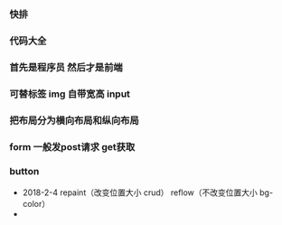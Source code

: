 ###  快排

### 代码大全

### 首先是程序员 然后才是前端

### 可替标签 img 自带宽高 input 

### 把布局分为横向布局和纵向布局

### form 一般发post请求 get获取


### button 

+ 2018-2-4 repaint（改变位置大小 crud） reflow（不改变位置大小 bg-color）
+ 